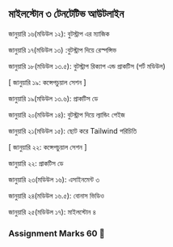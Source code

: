 ## মাইলস্টোন ৩ টেনটেটিভ আউটলাইন

জানুয়ারি ১৬(মডিউল ১২): বুটস্ট্রাপ এর ম্যাজিক

জানুয়ারি ১৭(মডিউল ১৩) :বুটস্ট্রাপ দিয়ে রেস্পন্সিভ

জানুয়ারি ১৮(মডিউল ১৩.৫): বুটস্ট্রাপ রিক্যাপ এন্ড প্রাকটিস (শর্ট মডিউল)

[ জানুয়ারি ১৯: কন্সেপচুয়াল সেশন ]

জানুয়ারি ১৯(মডিউল ১৩.৬): প্রাকটিস ডে

জানুয়ারি ২০(মডিউল ১৪): বুটস্ট্রাপ দিয়ে ল্যান্ডিং পেইজ

জানুয়ারি ২১(মডিউল ১৫): ছোট করে Tailwind পরিচিতি

[ জানুয়ারি ২২: কন্সেপচুয়াল সেশন ]

জানুয়ারি ২২: প্রাকটিস ডে

জানুয়ারি ২৩(মডিউল ১৬): এসাইনমেন্ট ৩

জানুয়ারি ২৪(মডিউল ১৬.৫): বোনাস ভিডিও

জানুয়ারি ২৫(মডিউল ১৭): মাইলস্টোন ৪
### Assignment Marks 60 🎉

